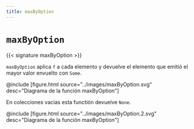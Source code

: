 ```yaml
---
title: maxByOption
---
```


# `maxByOption`

{{< signature maxByOption >}}

`maxByOption` aplica `f` a cada elemento y devuelve el elemento que emitió el mayor valor envuelto con `Some`.

@include [figure.html source="../images/maxByOption.svg" desc="Diagrama de la función maxByOption"]

En colecciones vacías esta functión devuelve `None`.

@include [figure.html source="../images/maxByOption.2.svg" desc="Diagrama de la función maxByOption"]
